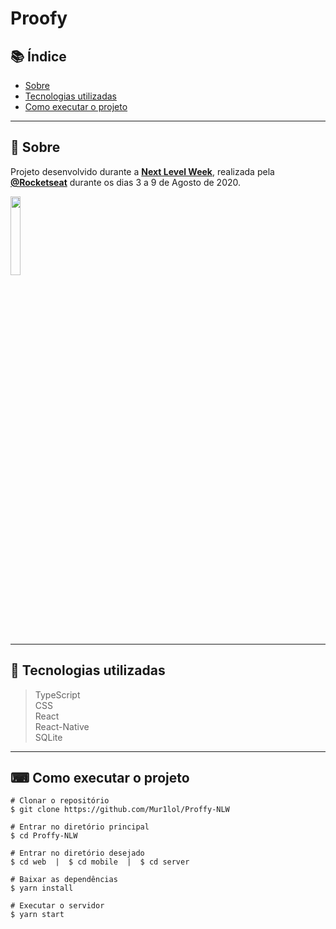 
# Proofy

## 📚 Índice 

-   [Sobre](#-sobre)
-   [Tecnologias utilizadas](#-tecnologias-utilizadas)
-   [Como executar o projeto](#-como-executar-o-projeto)

---

## 📖 Sobre

Projeto desenvolvido durante a **[Next Level Week](https://nextlevelweek.com/)**, realizada pela **[@Rocketseat](https://github.com/Rocketseat)** durante os dias 3 a 9 de Agosto de 2020.

<img src="https://camo.githubusercontent.com/e374677bcea8e624fe954b1bf81348f9bb4390df/68747470733a2f2f696b2e696d6167656b69742e696f2f6361706974616f2f50726f6666792f6e6c77325f36643750766c485a352e737667" width="18%">

---

## 🚀 Tecnologias utilizadas

> TypeScript <br/>
> CSS <br/>
> React <br/>
> React-Native <br/>
> SQLite

---

## ⌨ Como executar o projeto

```
# Clonar o repositório
$ git clone https://github.com/Mur1lol/Proffy-NLW

# Entrar no diretório principal
$ cd Proffy-NLW

# Entrar no diretório desejado
$ cd web  |  $ cd mobile  |  $ cd server

# Baixar as dependências
$ yarn install

# Executar o servidor
$ yarn start
```
